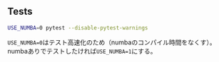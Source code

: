 ## Tests

```sh
USE_NUMBA=0 pytest --disable-pytest-warnings
```

`USE_NUMBA=0`はテスト高速化のため（numbaのコンパイル時間をなくす）。numbaありでテストしたければ`USE_NUMBA=1`にする。
